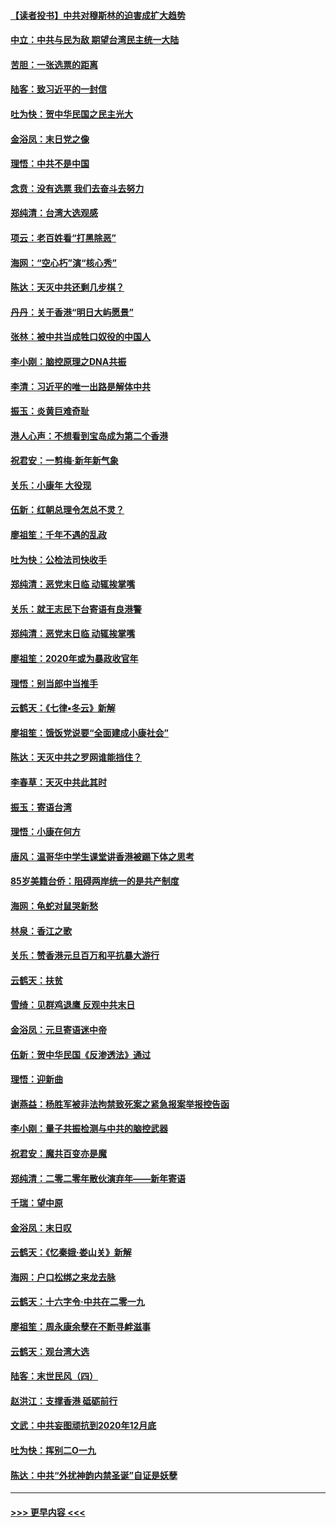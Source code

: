 #### [【读者投书】中共对穆斯林的迫害成扩大趋势](../pages/nsc993/n11791371.md?t=01141731) 
#### [中立：中共与民为敌 期望台湾民主统一大陆](../pages/nsc993/n11790392.md?t=01141731) 
#### [苦胆：一张选票的距离](../pages/nsc993/n11788914.md?t=01141731) 
#### [陆客：致习近平的一封信](../pages/nsc993/n11788867.md?t=01141731) 
#### [吐为快：贺中华民国之民主光大](../pages/nsc993/n11788618.md?t=01141731) 
#### [金浴凤：末日党之像](../pages/nsc993/n11787475.md?t=01141731) 
#### [理悟：中共不是中国](../pages/nsc993/n11787463.md?t=01141731) 
#### [念贲：没有选票  我们去奋斗去努力](../pages/nsc993/n11787398.md?t=01141731) 
#### [郑纯清：台湾大选观感](../pages/nsc993/n11786210.md?t=01141731) 
#### [项云：老百姓看“打黑除恶”](../pages/nsc993/n11785398.md?t=01141731) 
#### [海网：“空心朽”演“核心秀”](../pages/nsc993/n11783874.md?t=01141731) 
#### [陈达：天灭中共还剩几步棋？](../pages/nsc993/n11783719.md?t=01141731) 
#### [丹丹：关于香港“明日大屿愿景”](../pages/nsc993/n11783273.md?t=01141731) 
#### [张林：被中共当成牲口奴役的中国人](../pages/nsc993/n11782397.md?t=01141731) 
#### [李小刚：脑控原理之DNA共振](../pages/nsc993/n11780962.md?t=01141731) 
#### [李清：习近平的唯一出路是解体中共](../pages/nsc993/n11780866.md?t=01141731) 
#### [振玉：炎黄巨难奇耻](../pages/nsc993/n11779632.md?t=01141731) 
#### [港人心声：不想看到宝岛成为第二个香港](../pages/nsc993/n11778817.md?t=01141731) 
#### [祝君安：一剪梅‧新年新气象](../pages/nsc993/n11776340.md?t=01141731) 
#### [关乐：小康年 大役现](../pages/nsc993/n11774213.md?t=01141731) 
#### [伍新：红朝总理令怎总不灵？](../pages/nsc993/n11770813.md?t=01141731) 
#### [廖祖笙：千年不遇的乱政](../pages/nsc993/n11770373.md?t=01141731) 
#### [吐为快：公检法司快收手](../pages/nsc993/n11770359.md?t=01141731) 
#### [郑纯清：恶党末日临 动辄挨掌嘴](../pages/nsc993/n11769912.md?t=01141731) 
#### [关乐：就王志民下台寄语有良港警](../pages/nsc993/n11769903.md?t=01141731) 
#### [郑纯清：恶党末日临 动辄挨掌嘴](../pages/nsc993/n11769356.md?t=01141731) 
#### [廖祖笙：2020年或为暴政收官年](../pages/nsc993/n11768216.md?t=01141731) 
#### [理悟：别当郎中当推手](../pages/nsc993/n11768243.md?t=01141731) 
#### [云鹤天：《七律▪冬云》新解](../pages/nsc993/n11768204.md?t=01141731) 
#### [廖祖笙：饿饭党说要“全面建成小康社会”](../pages/nsc993/n11767482.md?t=01141731) 
#### [陈达：天灭中共之罗网谁能挡住？](../pages/nsc993/n11767465.md?t=01141731) 
#### [李春草：天灭中共此其时](../pages/nsc993/n11767452.md?t=01141731) 
#### [振玉：寄语台湾](../pages/nsc993/n11767432.md?t=01141731) 
#### [理悟：小康在何方](../pages/nsc993/n11767394.md?t=01141731) 
#### [唐风：温哥华中学生课堂讲香港被踢下体之思考](../pages/nsc993/n11766848.md?t=01141731) 
#### [85岁美籍台侨：阻碍两岸统一的是共产制度](../pages/nsc993/n11765043.md?t=01141731) 
#### [海网：龟蛇对鼠哭新愁](../pages/nsc993/n11764895.md?t=01141731) 
#### [林泉：香江之歌](../pages/nsc993/n11764415.md?t=01141731) 
#### [关乐：赞香港元旦百万和平抗暴大游行](../pages/nsc993/n11764382.md?t=01141731) 
#### [云鹤天：扶贫](../pages/nsc993/n11764245.md?t=01141731) 
#### [雪绮：见群鸡退鹰  反观中共末日](../pages/nsc993/n11762112.md?t=01141731) 
#### [金浴凤：元旦寄语迷中帝](../pages/nsc993/n11761788.md?t=01141731) 
#### [伍新：贺中华民国《反渗透法》通过](../pages/nsc993/n11761994.md?t=01141731) 
#### [理悟：迎新曲](../pages/nsc993/n11761152.md?t=01141731) 
#### [谢燕益：杨胜军被非法拘禁致死案之紧急报案举报控告函](../pages/nsc993/n11756134.md?t=01141731) 
#### [李小刚：量子共振检测与中共的脑控武器](../pages/nsc993/n11754518.md?t=01141731) 
#### [祝君安：魔共百变亦是魔](../pages/nsc993/n11754469.md?t=01141731) 
#### [郑纯清：二零二零年散伙演弃年——新年寄语](../pages/nsc993/n11754195.md?t=01141731) 
#### [千瑞：望中原](../pages/nsc993/n11754159.md?t=01141731) 
#### [金浴凤：末日叹](../pages/nsc993/n11752359.md?t=01141731) 
#### [云鹤天：《忆秦娥‧娄山关》新解](../pages/nsc993/n11752348.md?t=01141731) 
#### [海网：户口松绑之来龙去脉](../pages/nsc993/n11752328.md?t=01141731) 
#### [云鹤天：十六字令‧中共在二零一九](../pages/nsc993/n11752305.md?t=01141731) 
#### [廖祖笙：周永康余孽在不断寻衅滋事](../pages/nsc993/n11751013.md?t=01141731) 
#### [云鹤天：观台湾大选](../pages/nsc993/n11751007.md?t=01141731) 
#### [陆客：末世民风（四）](../pages/nsc993/n11749203.md?t=01141731) 
#### [赵洪江：支撑香港 砥砺前行](../pages/nsc993/n11748482.md?t=01141731) 
#### [文武：中共妄图顽抗到2020年12月底](../pages/nsc993/n11748446.md?t=01141731) 
#### [吐为快：挥别二O一九](../pages/nsc993/n11748411.md?t=01141731) 
#### [陈达：中共“外扰神韵内禁圣诞”自证是妖孽](../pages/nsc993/n11748226.md?t=01141731) 

----
#### [ >>> 更早内容 <<< ](../indexes/nsc993-earlier.md)
